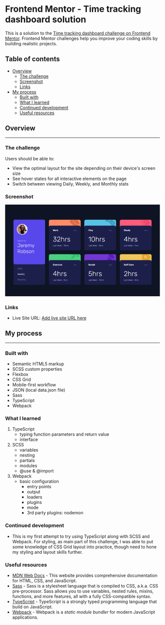 # Frontend Mentor - Time tracking dashboard solution

This is a solution to the [Time tracking dashboard challenge on Frontend Mentor](https://www.frontendmentor.io/challenges/time-tracking-dashboard-UIQ7167Jw). Frontend Mentor challenges help you improve your coding skills by building realistic projects. 

## Table of contents

- [Overview](#overview)
  - [The challenge](#the-challenge)
  - [Screenshot](#screenshot)
  - [Links](#links)
- [My process](#my-process)
  - [Built with](#built-with)
  - [What I learned](#what-i-learned)
  - [Continued development](#continued-development)
  - [Useful resources](#useful-resources)

## Overview

---

### The challenge

Users should be able to:

- View the optimal layout for the site depending on their device's screen size
- See hover states for all interactive elements on the page
- Switch between viewing Daily, Weekly, and Monthly stats

### Screenshot

![Desktop Time Tracking Dashboard](./solutions/desktop-time-tracking-dashboard.png)

### Links

- Live Site URL: [Add live site URL here](https://your-live-site-url.com)

## My process

---

### Built with

- Semantic HTML5 markup
- SCSS custom properties
- Flexbox
- CSS Grid
- Mobile-first workflow
- JSON (local data.json file)
- Sass
- TypeScript
- Webpack

### What I learned

1. TypeScript
    - typing function parameters and return value
    - interface
2. SCSS
    - variables
    - nesting
    - partials
    - modules
    - @use & @import
3. Webpack
    - basic configuration
      - entry points
      - output
      - loaders
      - plugins
      - mode
      - 3rd party plugins: nodemon

### Continued development

- This is my first attempt to try using TypeScript along with SCSS and Webpack.
For styling, as main part of this challenge, I was able to put some knowledge of CSS Grid layout into practice, though need to hone my styling and layout skills further.

### Useful resources

- [MDN Web Docs](https://developer.mozilla.org/en-US/) - This website provides comprehensive documentation for HTML, CSS, and JavaScript.
- [Sass](https://sass-lang.com/) - Sass is a stylesheet language that is compiled to CSS, a.k.a. CSS pre-processor. Sass allows you to use variables, nested rules, mixins, functions, and more features, all with a fully CSS-compatible syntax.
- [TypeScript](https://www.typescriptlang.org/) - TypeScript is a strongly typed programming language that build on JavaScript.
- [Webpack](https://webpack.js.org/) - Webpack is a *static module bundler* for modern JavaScript applications.
